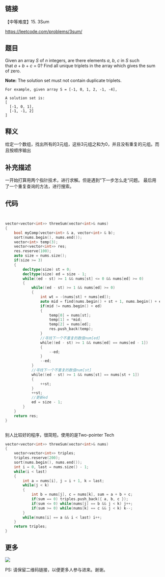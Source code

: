 ## 链接

【中等难度】15. 3Sum

https://leetcode.com/problems/3sum/


## 题目

Given an array *S* of *n* integers, are there elements *a*, *b*, *c* in *S* such that *a* + *b* + *c* = 0? Find all unique triplets in the array which gives the sum of zero.

**Note:** The solution set must not contain duplicate triplets.

```
For example, given array S = [-1, 0, 1, 2, -1, -4],

A solution set is:
[
  [-1, 0, 1],
  [-1, -1, 2]
]
```

## 释义

给定一个数组，找出所有的3元组，这些3元组之和为0，并且没有重复的元组。而且按顺序输出

## 补充描述

一开始打算用两个指针技术，进行求解。但是遇到“下一步怎么走“问题。
最后用了一个重复查询的方法，进行搜索。





## 代码






```c++


vector<vector<int>> threeSum(vector<int>& nums)
{
    bool myComp(vector<int> & a, vector<int> & b);
    sort(nums.begin(), nums.end());
    vector<int> temp(3);
    vector<vector<int>> res;
    res.reserve(100);
    auto size = nums.size();
    if(size >= 3)
    {
        decltype(size) st = 0;
        decltype(size) ed = size - 1;
        while((ed - st) >= 1 && nums[st] <= 0 && nums[ed] >= 0)
        {
            while((ed - st) >= 1 && nums[ed] >= 0)
            {
                int wt = -(nums[st] + nums[ed]);
                auto mid = find(nums.begin() + st + 1, nums.begin() + ed, wt);
                if(mid != nums.begin() + ed)
                {
                    temp[0] = nums[st];
                    temp[1] = *mid;
                    temp[2] = nums[ed];
                    res.push_back(temp);
                }
                //寻找下一个不重复的数值num[ed]
                while((ed - st) >= 1 && nums[ed] == nums[ed - 1])
                {
                    --ed;
                }
                --ed;
            }
            //寻找下一个不重复的数值num[st]
            while((ed - st) >= 1 && nums[st] == nums[st + 1])
            {
                ++st;
            }
            ++st;
            //更新ed
            ed = size - 1;
        }
    }
    return res;
}



```

别人比较好的程序，很简短。使用的是Two-pointer Tech 

```c++
vector<vector<int>> threeSum(vector<int>& nums)
{
    vector<vector<int>> triples;
    triples.reserve(200);
    sort(nums.begin(), nums.end());
    int i = 0, last = nums.size() - 1;
    while(i < last)
    {
        int a = nums[i], j = i + 1, k = last;
        while(j < k)
        {
            int b = nums[j], c = nums[k], sum = a + b + c;
            if(sum == 0) triples.push_back({ a, b, c });
            if(sum <= 0) while(nums[j] == b && j < k) j++;
            if(sum >= 0) while(nums[k] == c && j < k) k--;
        }
        while(nums[i] == a && i < last) i++;
    }
    return triples;
}


```


## 更多

![](https://github.com/githubwoniu/learnprogram/blob/master/image/erweima.png)

PS: 请保留二维码链接，以便更多人参与进来。谢谢。
